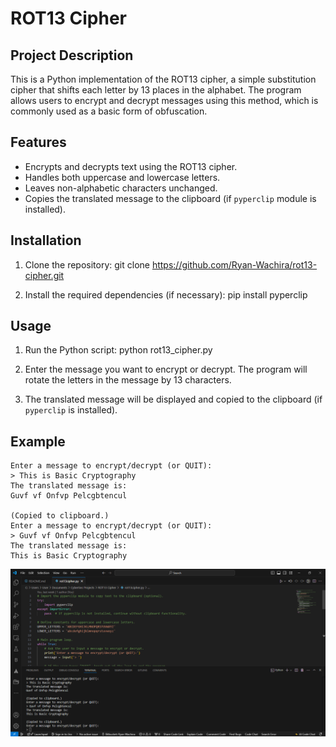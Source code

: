 # ROT13 Cipher

## Project Description
This is a Python implementation of the ROT13 cipher, a simple substitution cipher that shifts each letter by 13 places in the alphabet. The program allows users to encrypt and decrypt messages using this method, which is commonly used as a basic form of obfuscation.

## Features
- Encrypts and decrypts text using the ROT13 cipher.
- Handles both uppercase and lowercase letters.
- Leaves non-alphabetic characters unchanged.
- Copies the translated message to the clipboard (if `pyperclip` module is installed).

## Installation
1. Clone the repository:
    git clone https://github.com/Ryan-Wachira/rot13-cipher.git
    
2. Install the required dependencies (if necessary):
    pip install pyperclip
   

## Usage
1. Run the Python script:
    python rot13_cipher.py
    
2. Enter the message you want to encrypt or decrypt. The program will rotate the letters in the message by 13 characters.

3. The translated message will be displayed and copied to the clipboard (if `pyperclip` is installed).

## Example

```
Enter a message to encrypt/decrypt (or QUIT):
> This is Basic Cryptography
The translated message is:
Guvf vf Onfvp Pelcgbtencul

(Copied to clipboard.)
Enter a message to encrypt/decrypt (or QUIT):
> Guvf vf Onfvp Pelcgbtencul
The translated message is:
This is Basic Cryptography
```

![Encryption and Decryption Screenshot](encrypt_decrypt_screenshot.png)
